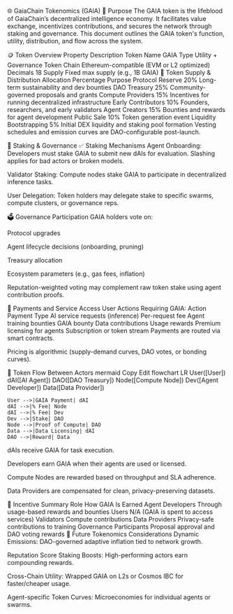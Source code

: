 🌐 GaiaChain Tokenomics (GAIA)
🎯 Purpose
The GAIA token is the lifeblood of GaiaChain’s decentralized intelligence economy. It facilitates value exchange, incentivizes contributions, and secures the network through staking and governance. This document outlines the GAIA token's function, utility, distribution, and flow across the system.

🪙 Token Overview
Property	Description
Token Name	GAIA
Type	Utility + Governance Token
Chain	Ethereum-compatible (EVM or L2 optimized)
Decimals	18
Supply	Fixed max supply (e.g., 1B GAIA)
🧬 Token Supply & Distribution
Allocation	Percentage	Purpose
Protocol Reserve	20%	Long-term sustainability and dev bounties
DAO Treasury	25%	Community-governed proposals and grants
Compute Providers	15%	Incentives for running decentralized infrastructure
Early Contributors	10%	Founders, researchers, and early validators
Agent Creators	15%	Bounties and rewards for agent development
Public Sale	10%	Token generation event
Liquidity Bootstrapping	5%	Initial DEX liquidity and staking pool formation
Vesting schedules and emission curves are DAO-configurable post-launch.

🔐 Staking & Governance
✅ Staking Mechanisms
Agent Onboarding: Developers must stake GAIA to submit new dAIs for evaluation. Slashing applies for bad actors or broken models.

Validator Staking: Compute nodes stake GAIA to participate in decentralized inference tasks.

User Delegation: Token holders may delegate stake to specific swarms, compute clusters, or governance reps.

🗳️ Governance Participation
GAIA holders vote on:

Protocol upgrades

Agent lifecycle decisions (onboarding, pruning)

Treasury allocation

Ecosystem parameters (e.g., gas fees, inflation)

Reputation-weighted voting may complement raw token stake using agent contribution proofs.

💸 Payments and Service Access
User Actions Requiring GAIA:
Action	Payment Type
AI service requests (inference)	Per-request fee
Agent training bounties	GAIA bounty
Data contributions	Usage rewards
Premium licensing for agents	Subscription or token stream
Payments are routed via smart contracts.

Pricing is algorithmic (supply-demand curves, DAO votes, or bonding curves).

🔁 Token Flow Between Actors
mermaid
Copy
Edit
flowchart LR
    User([User])
    dAI([AI Agent])
    DAO([DAO Treasury])
    Node([Compute Node])
    Dev([Agent Developer])
    Data([Data Provider])

    User -->|GAIA Payment| dAI
    dAI -->|% Fee| Node
    dAI -->|% Fee| Dev
    Dev -->|Stake| DAO
    Node -->|Proof of Compute| DAO
    Data -->|Data Licensing| dAI
    DAO -->|Reward| Data
dAIs receive GAIA for task execution.

Developers earn GAIA when their agents are used or licensed.

Compute Nodes are rewarded based on throughput and SLA adherence.

Data Providers are compensated for clean, privacy-preserving datasets.

🎯 Incentive Summary
Role	How GAIA Is Earned
Agent Developers	Through usage-based rewards and bounties
Users	N/A (GAIA is spent to access services)
Validators	Compute contributions
Data Providers	Privacy-safe contributions to training
Governance Participants	Proposal approval and DAO voting rewards
🧭 Future Tokenomics Considerations
Dynamic Emissions: DAO-governed adaptive inflation tied to network growth.

Reputation Score Staking Boosts: High-performing actors earn compounding rewards.

Cross-Chain Utility: Wrapped GAIA on L2s or Cosmos IBC for faster/cheaper usage.

Agent-specific Token Curves: Microeconomies for individual agents or swarms.

